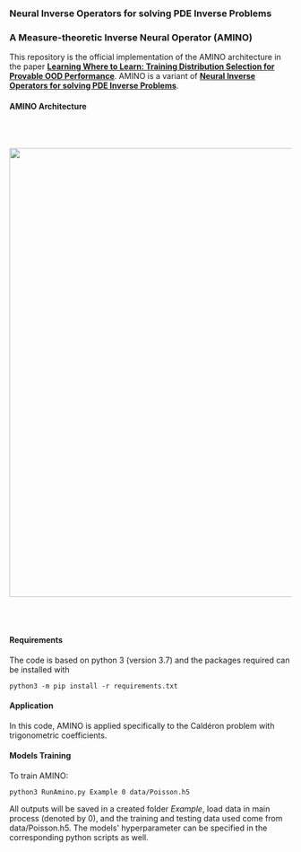 ### Neural Inverse Operators for solving PDE Inverse Problems
### A Measure-theoretic Inverse Neural Operator (AMINO)
This repository is the official implementation of the AMINO architecture in the paper [**Learning Where to Learn: Training Distribution Selection for Provable OOD Performance**](https://arxiv.org/abs/2505.21626). AMINO is a variant of [**Neural Inverse Operators for solving PDE Inverse Problems**](https://openreview.net/pdf?id=S4fEjmWg4X).

#### AMINO Architecture
<br/><br/>

<img src="Images/architecture.png" width="800" >

<br/><br/>

#### Requirements
The code is based on python 3 (version 3.7) and the packages required can be installed with
```
python3 -m pip install -r requirements.txt
```

#### Application
In this code, AMINO is applied specifically to the Caldéron problem with trigonometric coefficients.

#### Models Training
To train AMINO:
```
python3 RunAmino.py Example 0 data/Poisson.h5
```
All outputs will be saved in a created folder *Example*, load data in main process (denoted by 0), and the training and testing data used come from data/Poisson.h5. The models' hyperparameter can be specified in the corresponding python scripts as well.
